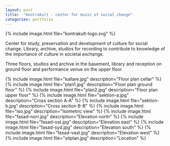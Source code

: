 ```yaml
---
layout: post
title:  "Kontrakult - center for music of social change"
categories: portfolio
---
```

{% include image.html file="kontrakult-logo.svg" %}


Center for study, preservation and development of culture for social change. Library, archive, studios for recording to contribute to knowledge of the importance of culture in societal exchange.

Three floors, studios and archive in the basement, library and reception on ground floor and performance venue on the upper floor.

{% include image.html file="kallare.jpg" description="Floor plan cellar" %}
{% include image.html file="plan1.jpg" description="Floor plan ground floor" %}
{% include image.html file="plan2.jpg" description="Floor plan upper floor" %}
{% include image.html file="sektion-a.jpg" description="Cross section A-A" %}
{% include image.html file="sektion-b.jpg" description="Cross section B-B" %}
{% include image.html file="iso.jpg" description="Isometric view" %}
{% include image.html file="fasad-norr.jpg" description="Elevation north" %}
{% include image.html file="fasad-ost.jpg" description="Elevation east" %}
{% include image.html file="fasad-syd.jpg" description="Elevation south" %}
{% include image.html file="fasad-vast.jpg" description="Elevation west" %}
{% include image.html file="sitplan.jpg" description="Location" %}
